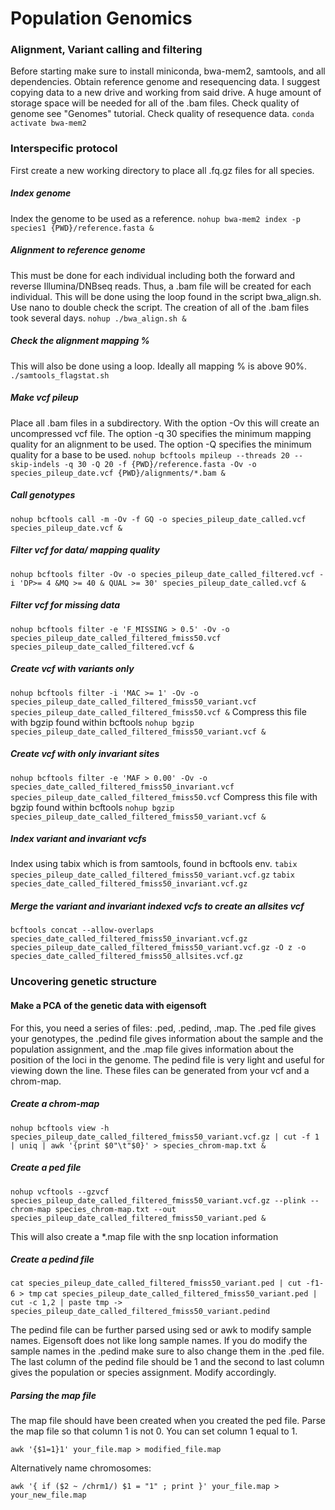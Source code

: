 # Population Genomics
### Alignment, Variant calling and filtering
Before starting make sure to install miniconda, bwa-mem2, samtools, and all dependencies. Obtain reference genome and resequencing data. I suggest copying data to a new drive and working from said drive. A huge amount of storage space will be needed for all of the .bam files. Check quality of genome see "Genomes" tutorial. Check quality of resequence data.
```conda activate bwa-mem2```
### Interspecific protocol
First create a new working directory to place all .fq.gz files for all species.
##### Index genome
Index the genome to be used as a reference.
```nohup bwa-mem2 index -p species1 {PWD}/reference.fasta &```
##### Alignment to reference genome
This must be done for each individual including both the forward and reverse Illumina/DNBseq reads. Thus, a .bam file will be created for each individual. This will be done using the loop found in the script bwa_align.sh. Use nano to double check the script. The creation of all of the .bam files took several days.
```nohup ./bwa_align.sh &```
##### Check the alignment mapping %
This will also be done using a loop. Ideally all mapping % is above 90%.
```./samtools_flagstat.sh```
##### Make vcf pileup
Place all .bam files in a subdirectory. With the option -Ov this will create an uncompressed vcf file. The option -q 30 specifies the minimum mapping quality for an alignment to be used. The option -Q specifies the minimum quality for a base to be used.
```nohup bcftools mpileup --threads 20 --skip-indels -q 30 -Q 20 -f {PWD}/reference.fasta -Ov -o species_pileup_date.vcf {PWD}/alignments/*.bam &```
##### Call genotypes
```nohup bcftools call -m -Ov -f GQ -o species_pileup_date_called.vcf species_pileup_date.vcf & ```
##### Filter vcf for data/ mapping quality
```nohup bcftools filter -Ov -o species_pileup_date_called_filtered.vcf -i 'DP>= 4 &MQ >= 40 & QUAL >= 30' species_pileup_date_called.vcf & ```
##### Filter vcf for missing data
```nohup bcftools filter -e 'F_MISSING > 0.5' -Ov -o species_pileup_date_called_filtered_fmiss50.vcf species_pileup_date_called_filtered.vcf &```
##### Create vcf with variants only
```nohup bcftools filter -i 'MAC >= 1' -Ov -o species_pileup_date_called_filtered_fmiss50_variant.vcf species_pileup_date_called_filtered_fmiss50.vcf &```
Compress this file with bgzip found within bcftools
```nohup bgzip species_pileup_date_called_filtered_fmiss50_variant.vcf &```
##### Create vcf with only invariant sites
```nohup bcftools filter -e 'MAF > 0.00' -Ov -o species_date_called_filtered_fmiss50_invariant.vcf species_pileup_date_called_filtered_fmiss50.vcf```
Compress this file with bgzip found within bcftools
```nohup bgzip species_pileup_date_called_filtered_fmiss50_variant.vcf &```
##### Index variant and invariant vcfs
Index using tabix which is from samtools, found in bcftools env.
```tabix species_pileup_date_called_filtered_fmiss50_variant.vcf.gz```
```tabix species_date_called_filtered_fmiss50_invariant.vcf.gz```
##### Merge the variant and invariant indexed vcfs to create an allsites vcf
```bcftools concat --allow-overlaps species_date_called_filtered_fmiss50_invariant.vcf.gz species_pileup_date_called_filtered_fmiss50_variant.vcf.gz -O z -o species_date_called_filtered_fmiss50_allsites.vcf.gz```

### Uncovering genetic structure
#### Make a PCA of the genetic data with eigensoft
For this, you need a series of files: .ped, .pedind, .map. The .ped file gives your genotypes, the .pedind file gives information about the sample and the population assignment, and the .map file gives information about the position of the loci in the genome. The pedind file is very light and useful for viewing down the line. These files can be generated from your vcf and a chrom-map.
##### Create a chrom-map

```nohup bcftools view -h species_pileup_date_called_filtered_fmiss50_variant.vcf.gz | cut -f 1 | uniq | awk '{print $0"\t"$0}' > species_chrom-map.txt & ```

##### Create a ped file
```nohup vcftools --gzvcf species_pileup_date_called_filtered_fmiss50_variant.vcf.gz --plink --chrom-map species_chrom-map.txt --out species_pileup_date_called_filtered_fmiss50_variant.ped &```

This will also create a *.map file with the snp location information

##### Create a pedind file

```cat species_pileup_date_called_filtered_fmiss50_variant.ped | cut -f1-6 > tmp```
```cat species_pileup_date_called_filtered_fmiss50_variant.ped | cut -c 1,2 | paste tmp -> species_pileup_date_called_filtered_fmiss50_variant.pedind```

The pedind file can be further parsed using sed or awk to modify sample names. Eigensoft does not like long sample names. If you do modify the sample names in the .pedind make sure to also change them in the .ped file. The last column of the pedind file should be 1 and the second to last column gives the population or species assignment. Modify accordingly.

##### Parsing the map file
The map file should have been created when you created the ped file. Parse the map file so that column 1 is not 0. You can set column 1 equal to 1. 

```awk '{$1=1}1' your_file.map > modified_file.map```

Alternatively name chromosomes:

```awk '{ if ($2 ~ /chrm1/) $1 = "1" ; print }' your_file.map > your_new_file.map```




